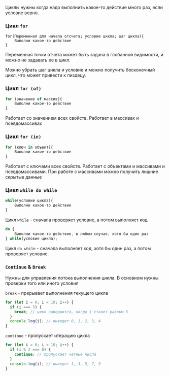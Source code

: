 Циклы нужны когда надо выполнить какое-то действие много раз, если условие верно.

### Цикл `for`
``` JS
for(Переменная для начала отсчета; условие цикла; шаг цикла){
	Выполни какое-то действие
}
```

Переменная точки отчета может быть задана в глобанной видимости, и можно не задавать ее в цикл.

Можно убрать шаг цикла и условие и можно получить бесконечный цикл, что может привести к пиздецу.

### Цикл `for (of)`

```js
for (значение of массив){
	Выполни какое-то действие
}
```

Работает со значением всех свойств. Работает в массивах и псевдомассивах

### Цикл `for (in)`

```js
for (ключ in объект){
	Выполни какое-то действие
}
```

Работает с ключами всех свойств. Работает с объектами и массивами и псевдомассивами. При работе с массивами можно получить лишние скрытые данные

### Цикл `while do while`
```js
while(условие цикла){
	Выполни какое-то действие
}
```
Цикл `while` - сначала проверяет условие, а потом выполняет код

```js
do {
	Выполни какое-то действие, в любом случае, хотя бы один раз
} while(условие цикла);
```
Цикл `do while` - сначала выполняет код, хотя бы один раз, а потом проверяет условие. 

### `Continue` & `Break`
Нужны для управления потока выполнения цикла. В основном нужны проверки того или иного условия

`break` - прерывает выполнения текущего цикла
```js
for (let i = 0; i < 10; i++) {
  if (i === 5) {
    break; // цикл завершится, когда i станет равным 5
  }
  console.log(i); // выведет 0, 1, 2, 3, 4
}
```

`continue` - пропускает итерацию цикла 
``` js
for (let i = 0; i < 10; i++) {
  if (i % 2 === 0) {
    continue; // пропускает чётные числа
  }
  console.log(i); // выведет 1, 3, 5, 7, 9
}
```
